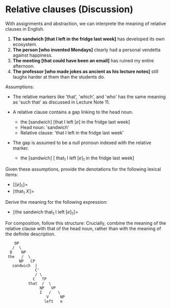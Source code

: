 # Relative clauses (Discussion)

With assignments and abstraction, we can interprete the meaning of relative clauses in English. 

1. **The sandwich [that I left in the fridge last week]** has developed its own ecosystem.
2. **The person [who invented Mondays]** clearly had a personal vendetta against happiness.
3. **The meeting [that could have been an email]** has ruined my entire afternoon.
4. **The professor [who made jokes as ancient as his lecture notes]** still laughs harder at them than the students do.

Assumptions: 

- The relative markers like 'that', 'which', and 'who' has the same meaning as 'such that' as discussed in Lecture Note 11.
- A relative clause contains a gap linking to the head noun.

  - the [sandwich] [that I left $[e]$ in the fridge last week]
  - Head noun: 'sandwich'
  - Relative clause: 'that I left in the fridge last week'

- The gap is assumed to be a null pronoun indexed with the relative marker.

  - the [sandwich] [ $\text{that}_1$ I left $[e]_1$ in the fridge last week]

Given these assumptions, provide the denotations for the following lexical items: 

- $⟦[e]_1⟧ =$
- $⟦\text{that}_1\ X⟧ =$

Derive the meaning for the following expression: 

- $⟦\text{the sandwich}\ \text{that}_1\ \text{I left}\ [e]_1⟧ =$

For composition, follow this structure: Crucially, combine the meaning of the relative clause with that of the head noun, rather than with the meaning of the definite description.

        DP
       /  \
      D    NP
     the   /  \
          NP   CP
       sandwich  |
                 C'
                 / \
                C   TP
              that  /  \
                   NP   VP
                   I   /   \
                      V     NP
                     left   e
 



